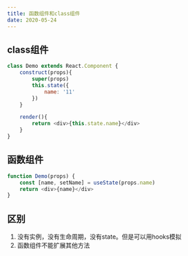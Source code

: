 ```yaml
---
title: 函数组件和class组件
date: 2020-05-24
---
```


## class组件

```js
class Demo extends React.Component {
    construct(props){
        super(props)
        this.state({
            name: '11'
        })
    }

    render(){
        return <div>{this.state.name}</div>
    }
}

```


## 函数组件


```js
function Demo(props) {
    const [name, setName] = useState(props.name)
    return <div>{name}</div>
}
```

## 区别

1. 没有实例，没有生命周期，没有state。但是可以用hooks模拟
2. 函数组件不能扩展其他方法
